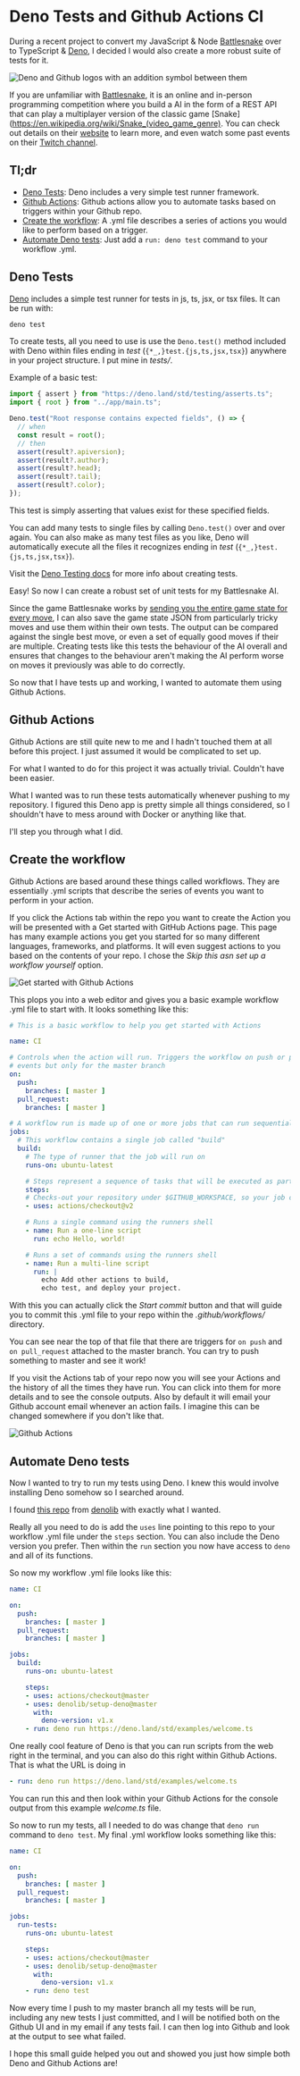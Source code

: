 # Deno Tests and Github Actions CI
During a recent project to convert my JavaScript & Node [Battlesnake](https://play.battlesnake.com/) over to TypeScript & [Deno](https://deno.land/), I decided I would also create a more robust suite of tests for it.

![Deno and Github logos with an addition symbol between them](./DenoTestsAndGithubActionsCI.png)

If you are unfamiliar with [Battlesnake](https://play.battlesnake.com/), it is an online and in-person programming competition where you build a AI in the form of a REST API that can play a multiplayer version of the classic game [Snake](https://en.wikipedia.org/wiki/Snake_(video_game_genre). You can check out details on their [website](https://play.battlesnake.com/) to learn more, and even watch some past events on their [Twitch channel](https://www.twitch.tv/BattlesnakeOfficial).

## Tl;dr
* [Deno Tests](#deno-tests): Deno includes a very simple test runner framework.
* [Github Actions](#github-actions): Github actions allow you to automate tasks based on triggers within your Github repo.
* [Create the workflow](#create-the-workflow): A .yml file describes a series of actions you would like to perform based on a trigger.
* [Automate Deno tests](#automate-deno-tests): Just add a `run: deno test` command to your workflow .yml.

## Deno Tests
[Deno](https://deno.land/) includes a simple test runner for tests in js, ts, jsx, or tsx files. It can be run with:

```bash
deno test
```

To create tests, all you need to use is use the `Deno.test()` method included with Deno within files ending in *test* (`{*_,}test.{js,ts,jsx,tsx}`) anywhere in your project structure. I put mine in *tests/*.

Example of a basic test:

```typescript
import { assert } from "https://deno.land/std/testing/asserts.ts";
import { root } from "../app/main.ts";

Deno.test("Root response contains expected fields", () => {
  // when
  const result = root();
  // then
  assert(result?.apiversion);
  assert(result?.author);
  assert(result?.head);
  assert(result?.tail);
  assert(result?.color);
});
```

This test is simply asserting that values exist for these specified fields.

You can add many tests to single files by calling `Deno.test()` over and over again. You can also make as many test files as you like, Deno will automatically execute all the files it recognizes ending in *test* (`{*_,}test.{js,ts,jsx,tsx}`).

Visit the [Deno Testing docs](https://deno.land/manual/testing) for more info about creating tests.

Easy! So now I can create a robust set of unit tests for my Battlesnake AI.

Since the game Battlesnake works by [sending you the entire game state for every move](https://docs.battlesnake.com/references/api), I can also save the game state JSON from particularly tricky moves and use them within their own tests. The output can be compared against the single best move, or even a set of equally good moves if their are multiple. Creating tests like this tests the behaviour of the AI overall and ensures that changes to the behaviour aren't making the AI perform worse on moves it previously was able to do correctly.

So now that I have tests up and working, I wanted to automate them using Github Actions.

## Github Actions
Github Actions are still quite new to me and I hadn't touched them at all before this project. I just assumed it would be complicated to set up.

For what I wanted to do for this project it was actually trivial. Couldn't have been easier.

What I wanted was to run these tests automatically whenever pushing to my repository. I figured this Deno app is pretty simple all things considered, so I shouldn't have to mess around with Docker or anything like that.

I'll step you through what I did.

## Create the workflow
Github Actions are based around these things called workflows. They are essentially .yml scripts that describe the series of events you want to perform in your action.

If you click the Actions tab within the repo you want to create the Action you will be presented with a Get started with GitHub Actions page. This page has many example actions you get you started for so many different languages, frameworks, and platforms. It will even suggest actions to you based on the contents of your repo. I chose the *Skip this asn set up a workflow yourself* option.

![Get started with Github Actions](./DenoAndGithubActions-get-started-with-github-actions.png)

This plops you into a web editor and gives you a basic example workflow .yml file to start with. It looks something like this:

```yaml
# This is a basic workflow to help you get started with Actions

name: CI

# Controls when the action will run. Triggers the workflow on push or pull request
# events but only for the master branch
on:
  push:
    branches: [ master ]
  pull_request:
    branches: [ master ]

# A workflow run is made up of one or more jobs that can run sequentially or in parallel
jobs:
  # This workflow contains a single job called "build"
  build:
    # The type of runner that the job will run on
    runs-on: ubuntu-latest

    # Steps represent a sequence of tasks that will be executed as part of the job
    steps:
    # Checks-out your repository under $GITHUB_WORKSPACE, so your job can access it
    - uses: actions/checkout@v2

    # Runs a single command using the runners shell
    - name: Run a one-line script
      run: echo Hello, world!

    # Runs a set of commands using the runners shell
    - name: Run a multi-line script
      run: |
        echo Add other actions to build,
        echo test, and deploy your project.

```

With this you can actually click the *Start commit* button and that will guide you to commit this .yml file to your repo within the *.github/workflows/* directory.

You can see near the top of that file that there are triggers for `on push` and `on pull_request` attached to the master branch. You can try to push something to master and see it work!

If you visit the Actions tab of your repo now you will see your Actions and the history of all the times they have run. You can click into them for more details and to see the console outputs. Also by default it will email your Github account email whenever an action fails. I imagine this can be changed somewhere if you don't like that.

![Github Actions](./DenoAndGithubActions-github-actions.png)

## Automate Deno tests
Now I wanted to try to run my tests using Deno. I knew this would involve installing Deno somehow so I searched around.

I found [this repo](https://github.com/denolib/setup-deno) from [denolib](https://github.com/denolib) with exactly what I wanted.

Really all you need to do is add the `uses` line pointing to this repo to your workflow .yml file under the `steps` section. You can also include the Deno version you prefer. Then within the `run` section you now have access to `deno` and all of its functions.

So now my workflow .yml file looks like this:

```yaml
name: CI

on:
  push:
    branches: [ master ]
  pull_request:
    branches: [ master ]

jobs:
  build:
    runs-on: ubuntu-latest

    steps:
    - uses: actions/checkout@master
    - uses: denolib/setup-deno@master
      with:
        deno-version: v1.x
    - run: deno run https://deno.land/std/examples/welcome.ts
```

One really cool feature of Deno is that you can run scripts from the web right in the terminal, and you can also do this right within Github Actions. That is what the URL is doing in

```yaml
- run: deno run https://deno.land/std/examples/welcome.ts
```

You can run this and then look within your Github Actions for the console output from this example *welcome.ts* file.

So now to run my tests, all I needed to do was change that `deno run` command to `deno test`. My final .yml workflow looks something like this:

```yaml
name: CI

on:
  push:
    branches: [ master ]
  pull_request:
    branches: [ master ]

jobs:
  run-tests:
    runs-on: ubuntu-latest

    steps:
    - uses: actions/checkout@master
    - uses: denolib/setup-deno@master
      with:
        deno-version: v1.x
    - run: deno test
```

Now every time I push to my master branch all my tests will be run, including any new tests I just committed, and I will be notified both on the Github UI and in my email if any tests fail. I can then log into Github and look at the output to see what failed.

I hope this small guide helped you out and showed you just how simple both Deno and Github Actions are!